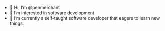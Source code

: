- 👋 Hi, I’m @penmerchant
- 👀 I’m interested in software development
- 🌱 I’m currently a self-taught software developer that eagers to learn new things.


<!---
penmerchant/penmerchant is a ✨ special ✨ repository because its `README.md` (this file) appears on your GitHub profile.
You can click the Preview link to take a look at your changes.
--->
